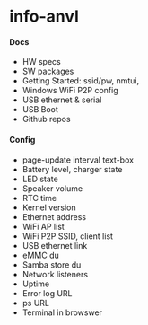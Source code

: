 info-anvl
=========

#### Docs

- HW specs
- SW packages
- Getting Started: ssid/pw, nmtui, 
- Windows WiFi P2P config
- USB ethernet & serial
- USB Boot
- Github repos

#### Config

- page-update interval text-box
- Battery level, charger state
- LED state
- Speaker volume
- RTC time
- Kernel version
- Ethernet address
- WiFi AP list
- WiFi P2P SSID, client list
- USB ethernet link
- eMMC du
- Samba store du
- Network listeners
- Uptime
- Error log URL
- ps URL
- Terminal in browswer
